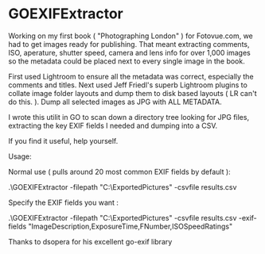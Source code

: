 ﻿# GOEXIFExtractor

Working on my first book ( "Photographing London" ) for Fotovue.com, we had to get images ready for publishing. That meant extracting comments, ISO, aperature, shutter speed, camera and lens info for over 1,000 images so the metadata could be placed next to every single image in the book. 

First used Lightroom to ensure all the metadata was correct, especially the comments and titles. Next used Jeff Friedl's superb Lightroom plugins to collate image folder layouts and dump them to disk based layouts ( LR can't do this. ). Dump all selected images as JPG with ALL METADATA.

I wrote this utilit in GO to scan down a directory tree looking for JPG files, extracting the key EXIF fields I needed and dumping into a CSV.

If you find it useful, help yourself.

Usage:

Normal use ( pulls around 20 most common EXIF fields by default ):

.\GOEXIFExtractor -filepath "C:\ExportedPictures" -csvfile results.csv

Specify the EXIF fields you want :

.\GOEXIFExtractor -filepath "C:\ExportedPictures" -csvfile results.csv -exif-fields "ImageDescription,ExposureTime,FNumber,ISOSpeedRatings"


Thanks to dsopera for his excellent go-exif library
